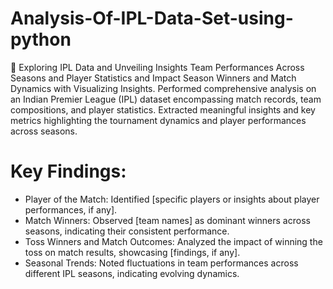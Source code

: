 # Analysis-Of-IPL-Data-Set-using-python
🏏 Exploring IPL Data and Unveiling Insights Team Performances Across Seasons and  Player Statistics and Impact Season Winners and Match Dynamics with Visualizing Insights. Performed comprehensive analysis on an Indian Premier League (IPL) dataset encompassing match records, team compositions, and player statistics. Extracted meaningful insights and key metrics highlighting the tournament dynamics and player performances across seasons.

# Key Findings:
* Player of the Match: Identified [specific players or insights about player performances, if any].
* Match Winners: Observed [team names] as dominant winners across seasons, indicating their consistent performance.
* Toss Winners and Match Outcomes: Analyzed the impact of winning the toss on match results, showcasing [findings, if any].
* Seasonal Trends: Noted fluctuations in team performances across different IPL seasons, indicating evolving dynamics.

